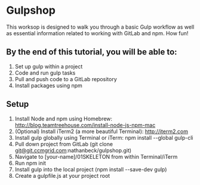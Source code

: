 # Gulpshop
This worksop is designed to walk you through a basic Gulp workflow as well as essential information related to working with GitLab and npm. How fun!

## By the end of this tutorial, you will be able to:
1. Set up gulp within a project
2. Code and run gulp tasks
3. Pull and push code to a GitLab repository
4. Install packages using npm

## Setup
1. Install Node and npm using Homebrew: http://blog.teamtreehouse.com/install-node-js-npm-mac
2. (Optional) Install iTerm2 (a more beautiful Terminal): http://iterm2.com
3. Install gulp globally using Terminal or iTerm: npm install --global gulp-cli
4. Pull down project from GitLab (git clone git@git.ccmgrid.com:nathanbeck/gulpshop.git)
5. Navigate to [your-name]/01SKELETON from within Terminal/iTerm
6. Run npm init
7. Install gulp into the local project (npm install --save-dev gulp)
8. Create a gulpfile.js at your project root


